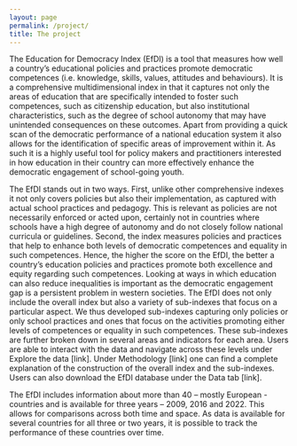 ```yaml
---
layout: page
permalink: /project/
title: The project
---
```


The Education for Democracy Index (EfDI) is a tool that measures how well a country’s educational policies and practices promote democratic competences (i.e. knowledge, skills, values, attitudes and behaviours). It is a comprehensive multidimensional index in that it captures not only the areas of education that are specifically intended to foster such competences, such as citizenship education, but also institutional characteristics, such as the degree of school autonomy that may have unintended consequences on these outcomes. Apart from providing a quick scan of the democratic performance of a national education system it also allows for the identification of specific areas of improvement within it. As such it is a highly useful tool for policy makers and practitioners interested in how education in their country can more effectively enhance the democratic engagement of school-going youth.

The EfDI stands out in two ways. First, unlike other comprehensive indexes it not only covers policies but also their implementation, as captured with actual school practices and pedagogy. This is relevant as policies are not necessarily enforced or acted upon, certainly not in countries where schools have a high degree of autonomy and do not closely follow national curricula or guidelines. Second, the index measures policies and practices that help to enhance both levels of democratic competences and equality in such competences. Hence, the higher the score on the EfDI, the better a country’s education policies and practices promote both excellence and equity regarding such competences. Looking at ways in which education can also reduce inequalities is important as the democratic engagement gap is a persistent problem in western societies.
The EfDI does not only include the overall index but also a variety of sub-indexes that focus on a particular aspect. We thus developed sub-indexes capturing only policies or only school practices and ones that focus on the activities promoting either levels of competences or equality in such competences. These sub-indexes are further broken down in several areas and indicators for each area. Users are able to interact with the data and navigate across these levels under Explore the data [link]. Under Methodology [link] one can find a complete explanation of the construction of the overall index and the sub-indexes. Users can also download the EfDI database under the Data tab [link].

The EfDI includes information about more than 40 – mostly European - countries and is available for three years – 2009, 2016 and 2022. This allows for comparisons across both time and space. As data is available for several countries for all three or two years, it is possible to track the performance of these countries over time.
